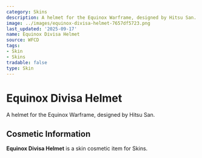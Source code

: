 ```yaml
---
category: Skins
description: A helmet for the Equinox Warframe, designed by Hitsu San.
image: ../images/equinox-divisa-helmet-7657df5723.png
last_updated: '2025-09-17'
name: Equinox Divisa Helmet
source: WFCD
tags:
- Skin
- Skins
tradable: false
type: Skin
---
```


# Equinox Divisa Helmet

A helmet for the Equinox Warframe, designed by Hitsu San.

## Cosmetic Information

**Equinox Divisa Helmet** is a skin cosmetic item for Skins.

